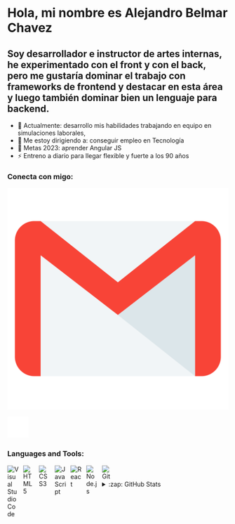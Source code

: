# Hola, mi nombre es Alejandro Belmar Chavez 


## Soy desarrollador e instructor de artes internas, he experimentado con el front y con el back,     pero me gustaría dominar el trabajo con frameworks de frontend y destacar en esta área y luego también dominar bien un lenguaje para backend. 


- 🌱 Actualmente: desarrollo mis habilidades trabajando en equipo en simulaciones laborales,
- 👯 Me estoy dirigiendo a: conseguir empleo en Tecnología  
- 🥅 Metas 2023: aprender Angular JS
- ⚡ Entreno a diario para llegar flexible y fuerte a los 90 años 


### Conecta con migo:
[![website](./img/mail.svg)](https://www.linkedin.com/in/alejandro-belmar-chavez/)

[![website](./img/linkedin-dark.svg)](https://www.linkedin.com/in/alejandro-belmar-chavez/)



### Languages and Tools:

<img align="left" alt="Visual Studio Code" width="26px" src="https://cdn.jsdelivr.net/gh/devicons/devicon/icons/vscode/vscode-original.svg" style="padding-right:10px;" />
<img align="left" alt="HTML5" width="26px" src="https://cdn.jsdelivr.net/gh/devicons/devicon/icons/html5/html5-original.svg" style="padding-right:10px;" />
<img align="left" alt="CSS3" width="26px" src="https://cdn.jsdelivr.net/gh/devicons/devicon/icons/css3/css3-original.svg" style="padding-right:10px;" />

<img align="left" alt="JavaScript" width="26px" src="https://cdn.jsdelivr.net/gh/devicons/devicon/icons/javascript/javascript-original.svg" style="padding-right:10px;" />

<img align="left" alt="React" width="26px" src="https://cdn.jsdelivr.net/gh/devicons/devicon/icons/react/react-original.svg" style="padding-right:10px;" />


<img align="left" alt="Node.js" width="26px" src="https://cdn.jsdelivr.net/gh/devicons/devicon/icons/nodejs/nodejs-original.svg" style="padding-right:10px;" />



<img align="left" alt="Git" width="26px" src="https://cdn.jsdelivr.net/gh/devicons/devicon/icons/git/git-original.svg" style="padding-right:10px;" />


<br />
<br />


  
 


<details>

  <summary>:zap: GitHub Stats</summary>

  <img align="left" alt="codeSTACKr's GitHub Stats" src="https://github-readme-stats.vercel.app/api?username=jano6elmar&show_icons=true&hide_border=false&title_color=ff652f&icon_color=FFE400&bg_color=09131B&text_color=ffffff&border_color=0c1a25" />

 

</details>

[website]: 
[course]: 
[linkedin]: https://linkedin.com/in/alejandro-belmar-chavez
